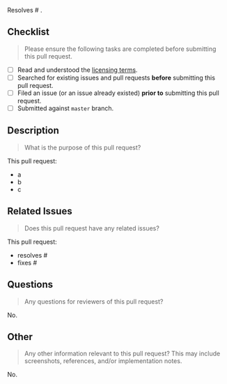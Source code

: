 Resolves # .

<!--lint disable first-heading-level-->

## Checklist

> Please ensure the following tasks are completed before submitting this pull request.

<!-- -   [ ] Read and understand the [Code of Conduct][code-of-conduct]. -->
-   [ ] Read and understood the [licensing terms][license].
-   [ ] Searched for existing issues and pull requests **before** submitting this pull request.
-   [ ] Filed an issue (or an issue already existed) **prior to** submitting this pull request.
-   [ ] Submitted against `master` branch.

## Description

> What is the purpose of this pull request?

This pull request:

-   a
-   b
-   c

## Related Issues

> Does this pull request have any related issues?

This pull request:

-   resolves #
-   fixes #

## Questions

> Any questions for reviewers of this pull request?

No.

## Other

> Any other information relevant to this pull request? This may include screenshots, references, and/or implementation notes.

No.

<!-- <links> -->

<!-- [code-of-conduct]: https://example.com -->

[license]: https://github.com/Quansight/straight-forward-git/blob/master/LICENSE

<!-- </links> -->
